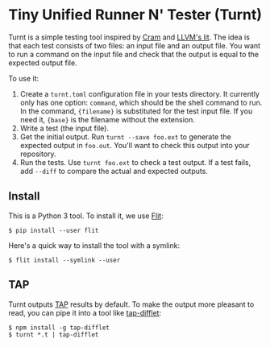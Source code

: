 Tiny Unified Runner N' Tester (Turnt)
=====================================

Turnt is a simple testing tool inspired by [Cram][] and [LLVM's lit][lit].
The idea is that each test consists of two files: an input file and an output file.
You want to run a command on the input file and check that the output is equal to the expected output file.

To use it:

1. Create a `turnt.toml` configuration file in your tests directory.
   It currently only has one option: `command`, which should be the shell command to run.
   In the command, `{filename}` is substituted for the test input file.
   If you need it, `{base}` is the filename without the extension.
2. Write a test (the input file).
3. Get the initial output.
   Run `turnt --save foo.ext` to generate the expected output in `foo.out`.
   You'll want to check this output into your repository.
4. Run the tests.
   Use `turnt foo.ext` to check a test output.
   If a test fails, add `--diff` to compare the actual and expected outputs.

[cram]: https://bitheap.org/cram/
[lit]: https://llvm.org/docs/CommandGuide/lit.html


Install
-------

This is a Python 3 tool.
To install it, we use [Flit][]:

    $ pip install --user flit

Here's a quick way to install the tool with a symlink:

    $ flit install --symlink --user

[flit]: https://flit.readthedocs.io/en/latest/


TAP
---

Turnt outputs [TAP][] results by default.
To make the output more pleasant to read, you can pipe it into a tool like [tap-difflet][]:

    $ npm install -g tap-difflet
    $ turnt *.t | tap-difflet

[tap]: http://testanything.org
[tap-difflet]: https://github.com/namuol/tap-difflet
